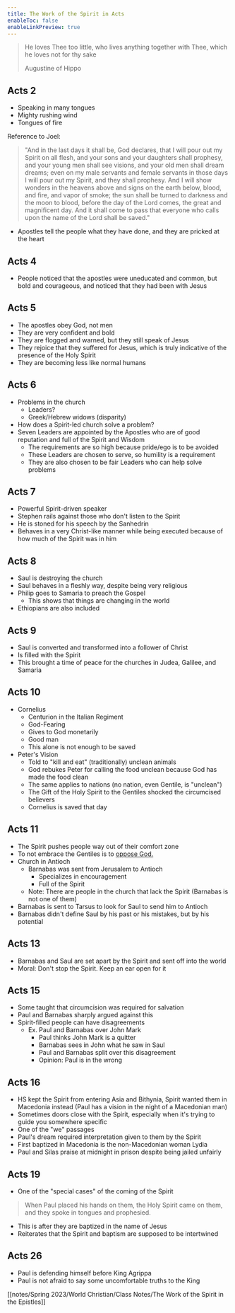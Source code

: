 ```yaml
---
title: The Work of the Spirit in Acts
enableToc: false
enableLinkPreview: true
---
```


> He loves Thee too little, who lives anything together with Thee, which he loves not for thy sake
>
>Augustine of Hippo

## Acts 2

- Speaking in many tongues
- Mighty rushing wind
- Tongues of fire

 Reference to Joel:

> "And in the last days it shall be, God declares, that I will pour out my Spirit on all flesh, and your sons and your daughters shall prophesy, and your young men shall see visions, and your old men shall dream dreams; even on my male servants and female servants in those days I will pour out my Spirit, and they shall prophesy. And I will show wonders in the heavens above and signs on the earth below, blood, and fire, and vapor of smoke; the sun shall be turned to darkness and the moon to blood, before the day of the Lord comes, the great and magnificent day. And it shall come to pass that everyone who calls upon the name of the Lord shall be saved."

- Apostles tell the people what they have done, and they are pricked at the heart

## Acts 4

- People noticed that the apostles were uneducated and common, but bold and courageous, and noticed that they had been with Jesus

## Acts 5

- The apostles obey God, not men
- They are very confident and bold
- They are flogged and warned, but they still speak of Jesus
- They rejoice that they suffered for Jesus, which is truly indicative of the presence of the Holy Spirit
- They are becoming less like normal humans

## Acts 6

- Problems in the church
  - Leaders?
  - Greek/Hebrew widows (disparity)
- How does a Spirit-led church solve a problem?
- Seven Leaders are appointed by the Apostles who are of good reputation and full of the Spirit and Wisdom
  - The requirements are so high because pride/ego is to be avoided
  - These Leaders are chosen to serve, so humility is a requirement
  - They are also chosen to be fair Leaders who can help solve problems

## Acts 7

- Powerful Spirit-driven speaker
- Stephen rails against those who don't listen to the Spirit
- He is stoned for his speech by the Sanhedrin
- Behaves in a very Christ-like manner while being executed because of how much of the Spirit was in him

## Acts 8

- Saul is destroying the church
- Saul behaves in a fleshly way, despite being very religious
- Philip goes to Samaria to preach the Gospel
  - This shows that things are changing in the world
- Ethiopians are also included

## Acts 9

- Saul is converted and transformed into a follower of Christ
- Is filled with the Spirit
- This brought a time of peace for the churches in Judea, Galilee, and Samaria

## Acts 10

- Cornelius
  - Centurion in the Italian Regiment
  - God-Fearing
  - Gives to God monetarily
  - Good man
  - This alone is not enough to be saved
- Peter's Vision
  - Told to "kill and eat" (traditionally) unclean animals
  - God rebukes Peter for calling the food unclean because God has made the food clean
  - The same applies to nations (no nation, even Gentile, is "unclean")
  - The Gift of the Holy Spirit to the Gentiles shocked the circumcised believers
  - Cornelius is saved that day

## Acts 11

- The Spirit pushes people way out of their comfort zone
- To not embrace the Gentiles is to <u>oppose God.</u>
- Church in Antioch
  - Barnabas was sent from Jerusalem to Antioch
    - Specializes in encouragement
    - Full of the Spirit
  - Note: There are people in the church that lack the Spirit (Barnabas is not one of them)
- Barnabas is sent to Tarsus to look for Saul to send him to Antioch
- Barnabas didn't define Saul by his past or his mistakes, but by his potential

## Acts 13

- Barnabas and Saul are set apart by the Spirit and sent off into the world
- Moral: Don't stop the Spirit. Keep an ear open for it

## Acts 15

- Some taught that circumcision was required for salvation
- Paul and Barnabas sharply argued against this
- Spirit-filled people can have disagreements
  - Ex. Paul and Barnabas over John Mark
    - Paul thinks John Mark is a quitter
    - Barnabas sees in John what he saw in Saul
    - Paul and Barnabas split over this disagreement
    - Opinion: Paul is in the wrong

## Acts 16

- HS kept the Spirit from entering Asia and Bithynia, Spirit wanted them in Macedonia instead (Paul has a vision in the night of a Macedonian man)
- Sometimes doors close with the Spirit, especially when it's trying to guide you somewhere specific
- One of the "we" passages
- Paul's dream required interpretation given to them by the Spirit
- First baptized in Macedonia is the non-Macedonian woman Lydia
- Paul and Silas praise at midnight in prison despite being jailed unfairly

## Acts 19

- One of the "special cases" of the coming of the Spirit
  
> When Paul placed his hands on them, the Holy Spirit came on them, and they spoke in tongues and prophesied.

- This is after they are baptized in the name of Jesus
- Reiterates that the Spirit and baptism are supposed to be intertwined

## Acts 26

- Paul is defending himself before King Agrippa
- Paul is not afraid to say some uncomfortable truths to the King

[[notes/Spring 2023/World Christian/Class Notes/The Work of the Spirit in the Epistles]]

